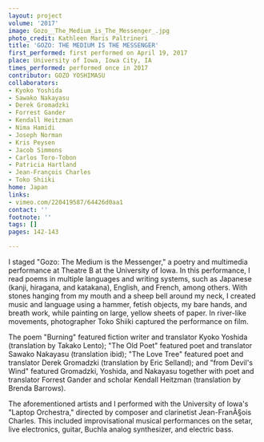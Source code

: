 ```yaml
---
layout: project
volume: '2017'
image: Gozo__The_Medium_is_The_Messenger_.jpg
photo_credit: Kathleen Maris Paltrineri
title: 'GOZO: THE MEDIUM IS THE MESSENGER'
first_performed: first performed on April 19, 2017
place: University of Iowa, Iowa City, IA
times_performed: performed once in 2017
contributor: GOZO YOSHIMASU
collaborators:
- Kyoko Yoshida
- Sawako Nakayasu
- Derek Gromadzki
- Forrest Gander
- Kendall Heitzman
- Nima Hamidi
- Joseph Norman
- Kris Peysen
- Jacob Simmons
- Carlos Toro-Tobon
- Patricia Hartland
- Jean-François Charles
- Toko Shiiki
home: Japan
links:
- vimeo.com/220419587/64426d0aa1
contact: ''
footnote: ''
tags: []
pages: 142-143

---
```


I staged "Gozo: The Medium is the Messenger," a poetry and multimedia performance at Theatre B at the University of Iowa. In this performance, I read poems in multiple languages and writing systems, such as Japanese (kanji, hiragana, and katakana), English, and French, among others. With stones hanging from my mouth and a sheep bell around my neck, I created music and language using a hammer, fetish objects, my bare hands, and breath work, while painting on large, yellow sheets of paper. In river-like movements, photographer Toko Shiiki captured the performance on film.

The poem "Burning" featured fiction writer and translator Kyoko Yoshida (translation by Takako Lento); "The Old Poet" featured poet and translator Sawako Nakayasu (translation ibid); "The Love Tree" featured poet and translator Derek Gromadzki (translation by Eric Selland); and "from Devil's Wind" featured Gromadzki, Yoshida, and Nakayasu together with poet and translator Forrest Gander and scholar Kendall Heitzman (translation by Brenda Barrows).

The aforementioned artists and I performed with the University of Iowa's "Laptop Orchestra," directed by composer and clarinetist Jean-FranÃ§ois Charles. This included improvisational musical performances on the setar, live electronics, guitar, Buchla analog synthesizer, and electric bass.
